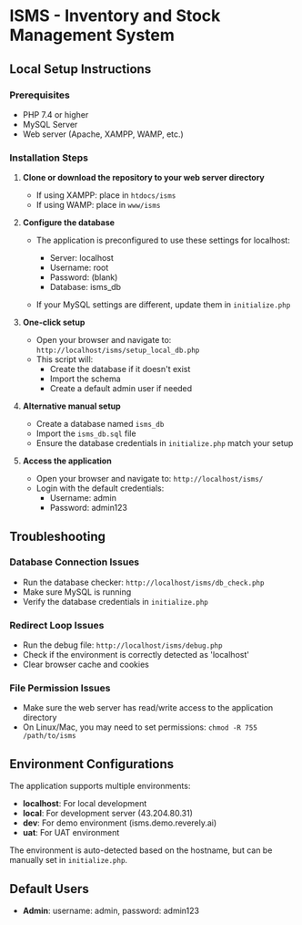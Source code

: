 # ISMS - Inventory and Stock Management System

## Local Setup Instructions

### Prerequisites
- PHP 7.4 or higher
- MySQL Server
- Web server (Apache, XAMPP, WAMP, etc.)

### Installation Steps

1. **Clone or download the repository to your web server directory**
   - If using XAMPP: place in `htdocs/isms`
   - If using WAMP: place in `www/isms`

2. **Configure the database**
   - The application is preconfigured to use these settings for localhost:
     - Server: localhost
     - Username: root
     - Password: (blank)
     - Database: isms_db

   - If your MySQL settings are different, update them in `initialize.php`

3. **One-click setup**
   - Open your browser and navigate to: `http://localhost/isms/setup_local_db.php`
   - This script will:
     - Create the database if it doesn't exist
     - Import the schema
     - Create a default admin user if needed

4. **Alternative manual setup**
   - Create a database named `isms_db`
   - Import the `isms_db.sql` file
   - Ensure the database credentials in `initialize.php` match your setup

5. **Access the application**
   - Open your browser and navigate to: `http://localhost/isms/`
   - Login with the default credentials:
     - Username: admin
     - Password: admin123

## Troubleshooting

### Database Connection Issues
- Run the database checker: `http://localhost/isms/db_check.php`
- Make sure MySQL is running
- Verify the database credentials in `initialize.php`

### Redirect Loop Issues
- Run the debug file: `http://localhost/isms/debug.php`
- Check if the environment is correctly detected as 'localhost'
- Clear browser cache and cookies

### File Permission Issues
- Make sure the web server has read/write access to the application directory
- On Linux/Mac, you may need to set permissions: `chmod -R 755 /path/to/isms`

## Environment Configurations

The application supports multiple environments:

- **localhost**: For local development
- **local**: For development server (43.204.80.31)
- **dev**: For demo environment (isms.demo.reverely.ai)
- **uat**: For UAT environment

The environment is auto-detected based on the hostname, but can be manually set in `initialize.php`.

## Default Users

- **Admin**: username: admin, password: admin123 